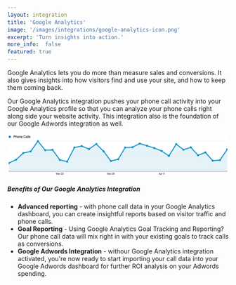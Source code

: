 ```yaml
---
layout: integration
title: 'Google Analytics'
image: '/images/integrations/google-analytics-icon.png'
excerpt: 'Turn insights into action.'
more_info:  false
featured: true
---
```

Google Analytics lets you do more than measure sales and conversions. It also gives insights into how visitors find and use your site, and how to keep them coming back.

Our Google Analytics integration pushes your phone call activity into your Google Analytics profile so that you can analyze your phone calls right along side your website activity. This integration also is the foundation of our Google Adwords integration as well. 

<p class="text-center"><img src="/images/integrations/mockups/google-analytics-phone-calls.png" class="blog-content-img" alt="google analytics integration" /></p>


##### Benefits of Our Google Analytics Integration
* **Advanced reporting** - with phone call data in your Google Analytics dashboard, you can create insightful reports based on visitor traffic and phone calls.
* **Goal Reporting** - Using Google Analytics Goal Tracking and Reporting? Our phone call data will mix right in with your existing goals to track calls as conversions.
* **Google Adwords Integration** - withour Google Analytics integration activated, you're now ready to start importing your call data into your Google Adwords dashboard for further ROI analysis on your Adwords spending.


